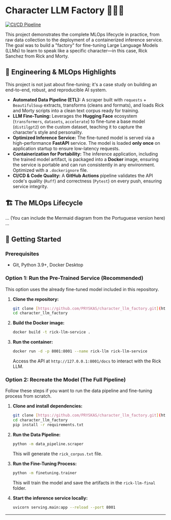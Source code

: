 # Character LLM Factory 🤖📝🎤

[![CI/CD Pipeline](https://github.com/PRYSKAS/character_llm_factory/actions/workflows/ci.yml/badge.svg)](https://github.com/PRYSKAS/character_llm_factory/actions)

This project demonstrates the complete MLOps lifecycle in practice, from raw data collection to the deployment of a containerized inference service. The goal was to build a "factory" for fine-tuning Large Language Models (LLMs) to learn to speak like a specific character—in this case, Rick Sanchez from Rick and Morty.

## 🚀 Engineering & MLOps Highlights

This project is not just about fine-tuning; it's a case study on building an end-to-end, robust, and reproducible AI system.

* **Automated Data Pipeline (ETL):** A scraper built with `requests` + `BeautifulSoup` extracts, transforms (cleans and formats), and loads Rick and Morty scripts into a clean text corpus ready for training.
* **LLM Fine-Tuning:** Leverages the **Hugging Face** ecosystem (`transformers`, `datasets`, `accelerate`) to fine-tune a base model (`distilgpt2`) on the custom dataset, teaching it to capture the character's style and personality.
* **Optimized Inference Service:** The fine-tuned model is served via a high-performance **FastAPI** service. The model is loaded **only once** on application startup to ensure low-latency requests.
* **Containerization for Portability:** The inference application, including the trained model artifact, is packaged into a **Docker** image, ensuring the service is portable and can run consistently in any environment. Optimized with a `.dockerignore` file.
* **CI/CD & Code Quality:** A **GitHub Actions** pipeline validates the API code's quality (`Ruff`) and correctness (`Pytest`) on every push, ensuring service integrity.

## 🏗️ The MLOps Lifecycle
... (You can include the Mermaid diagram from the Portuguese version here) ...

## 🏁 Getting Started

### Prerequisites
* Git, Python 3.9+, Docker Desktop

### Option 1: Run the Pre-Trained Service (Recommended)

This option uses the already fine-tuned model included in this repository.

1.  **Clone the repository:**
    ```bash
    git clone [https://github.com/PRYSKAS/character_llm_factory.git](https://github.com/PRYSKAS/character_llm_factory.git)
    cd character_llm_factory
    ```
2.  **Build the Docker image:**
    ```bash
    docker build -t rick-llm-service .
    ```
3.  **Run the container:**
    ```bash
    docker run -d -p 8001:8001 --name rick-llm rick-llm-service
    ```
    Access the API at `http://127.0.0.1:8001/docs` to interact with the Rick LLM.

### Option 2: Recreate the Model (The Full Pipeline)

Follow these steps if you want to run the data pipeline and fine-tuning process from scratch.

1.  **Clone and install dependencies:**
    ```bash
    git clone [https://github.com/PRYSKAS/character_llm_factory.git](https://github.com/PRYSKAS/character_llm_factory.git)
    cd character_llm_factory
    pip install -r requirements.txt
    ```
2.  **Run the Data Pipeline:**
    ```bash
    python -m data_pipeline.scraper
    ```
    This will generate the `rick_corpus.txt` file.

3.  **Run the Fine-Tuning Process:**
    ```bash
    python -m finetuning.trainer
    ```
    This will train the model and save the artifacts in the `rick-llm-final` folder.

4.  **Start the inference service locally:**
    ```bash
    uvicorn serving.main:app --reload --port 8001
    ```
---